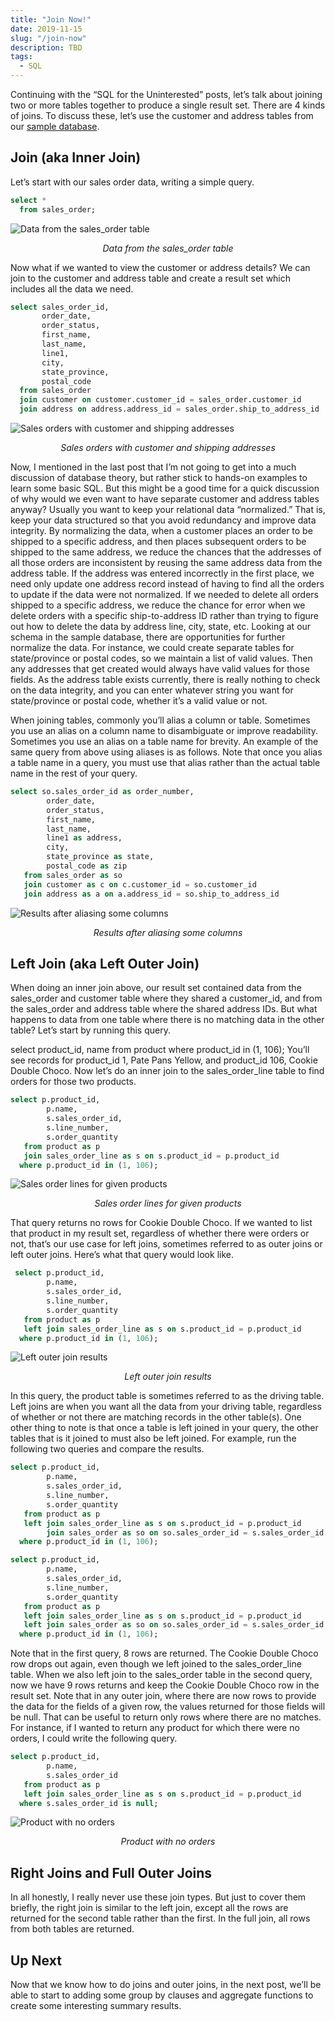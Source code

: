 ```yaml
---
title: "Join Now!"
date: 2019-11-15
slug: "/join-now"
description: TBD
tags:
  - SQL
---
```

Continuing with the “SQL for the Uninterested” posts, let’s talk about joining two or more tables together to produce a single
result set. There are 4 kinds of joins. To discuss these, let’s use the customer and address tables from our [sample database](../sql-for-the-uninterested).

## Join (aka Inner Join)

Let’s start with our sales order data, writing a simple query.
```sql
select *
  from sales_order;
```
![Data from the sales_order table](Screen-Shot-2019-11-13-at-9.12.30-PM.png)
<figcaption align="center">

*Data from the sales_order table*

</figcaption>

Now what if we wanted to view the customer or address details? We can join to the customer and address table and create a result set which includes all the data we need.

```sql
select sales_order_id,
       order_date,
       order_status,
       first_name,
       last_name,
       line1,
       city,
       state_province,
       postal_code
  from sales_order
  join customer on customer.customer_id = sales_order.customer_id
  join address on address.address_id = sales_order.ship_to_address_id
```
![Sales orders with customer and shipping addresses](Screen-Shot-2019-11-13-at-9.30.32-PM.png)
<figcaption align="center">

*Sales orders with customer and shipping addresses*

</figcaption>

Now, I mentioned in the last post that I’m not going to get into a much discussion of database theory, but rather stick to hands-on examples to learn some basic SQL. But this might be a good time for a quick discussion of why would we even want to have separate customer and address tables anyway? Usually you want to keep your relational data “normalized.” That is, keep your data structured so that you avoid redundancy and improve data integrity. By normalizing the data, when a customer places an order to be shipped to a specific address, and then places subsequent orders to be shipped to the same address, we reduce the chances that the addresses of all those orders are inconsistent by reusing the same address data from the address table. If the address was entered incorrectly in the first place, we need only update one address record instead of having to find all the orders to update if the data were not normalized. If we needed to delete all orders shipped to a specific address, we reduce the chance for error when we delete orders with a specific ship-to-address ID rather than trying to figure out how to delete the data by address line, city, state, etc. Looking at our schema in the sample database, there are opportunities for further normalize the data. For instance, we could create separate tables for state/province or postal codes, so we maintain a list of valid values. Then any addresses that get created would always have valid values for those fields. As the address table exists currently, there is really nothing to check on the data integrity, and you can enter whatever string you want for state/province or postal code, whether it’s a valid value or not.

When joining tables, commonly you’ll alias a column or table. Sometimes you use an alias on a column name to disambiguate or improve readability. Sometimes you use an alias on a table name for brevity. An example of the same query from above using aliases is as follows. Note that once you alias a table name in a query, you must use that alias rather than the actual table name in the rest of your query.

```sql
select so.sales_order_id as order_number,
        order_date,
        order_status,
        first_name,
        last_name,
        line1 as address,
        city,
        state_province as state,
        postal_code as zip
   from sales_order as so
   join customer as c on c.customer_id = so.customer_id
   join address as a on a.address_id = so.ship_to_address_id
```
![Results after aliasing some columns](Screen-Shot-2019-11-14-at-7.58.12-PM.png)
<figcaption align="center">

*Results after aliasing some columns*

</figcaption>

## Left Join (aka Left Outer Join)

When doing an inner join above, our result set contained data from the sales_order and customer table where they shared a customer_id, and from the sales_order and address table where the shared address IDs. But what happens to data from one table where there is no matching data in the other table? Let’s start by running this query.

select product_id,
       name
  from product
 where product_id in (1, 106);
You’ll see records for product_id 1, Pate Pans Yellow, and product_id 106, Cookie Double Choco. Now let’s do an inner join to the sales_order_line table to find orders for those two products.

```sql
select p.product_id,
        p.name,
        s.sales_order_id,
        s.line_number,
        s.order_quantity
   from product as p
   join sales_order_line as s on s.product_id = p.product_id
  where p.product_id in (1, 106);
```
![Sales order lines for given products](Screen-Shot-2019-11-14-at-9.50.05-PM.png)
<figcaption align="center">

*Sales order lines for given products*

</figcaption>

That query returns no rows for Cookie Double Choco. If we wanted to list that product in my result set, regardless of whether there were orders or not, that’s our use case for left joins, sometimes referred to as outer joins or left outer joins. Here’s what that query would look like.

```sql
 select p.product_id,
        p.name,
        s.sales_order_id,
        s.line_number,
        s.order_quantity
   from product as p
   left join sales_order_line as s on s.product_id = p.product_id
  where p.product_id in (1, 106);
```
![Left outer join results](Screen-Shot-2019-11-14-at-9.54.45-PM.png)
<figcaption align="center">

*Left outer join results*

</figcaption>
In this query, the product table is sometimes referred to as the driving table. Left joins are when you want all the data from your driving table, regardless of whether or not there are matching records in the other table(s). One other thing to note is that once a table is left joined in your query, the other tables that is it joined to must also be left joined. For example, run the following two queries and compare the results.

```sql
select p.product_id,
        p.name,
        s.sales_order_id,
        s.line_number,
        s.order_quantity
   from product as p
   left join sales_order_line as s on s.product_id = p.product_id
        join sales_order as so on so.sales_order_id = s.sales_order_id
  where p.product_id in (1, 106);
```
```sql
select p.product_id,
        p.name,
        s.sales_order_id,
        s.line_number,
        s.order_quantity
   from product as p
   left join sales_order_line as s on s.product_id = p.product_id
   left join sales_order as so on so.sales_order_id = s.sales_order_id
  where p.product_id in (1, 106);
```
Note that in the first query, 8 rows are returned. The Cookie Double Choco row drops out again, even though we left joined to the sales_order_line table. When we also left join to the sales_order table in the second query, now we have 9 rows returns and keep the Cookie Double Choco row in the result set. Note that in any outer join, where there are now rows to provide the data for the fields of a given row, the values returned for those fields will be null. That can be useful to return only rows where there are no matches. For instance, if I wanted to return any product for which there were no orders, I could write the following query.
```sql
select p.product_id,
        p.name,
        s.sales_order_id
   from product as p
   left join sales_order_line as s on s.product_id = p.product_id
  where s.sales_order_id is null;
```
![Product with no orders](Screen-Shot-2019-11-14-at-10.08.54-PM.png)
<figcaption align="center">

*Product with no orders*

</figcaption>

## Right Joins and Full Outer Joins

In all honestly, I really never use these join types. But just to cover them briefly, the right join is similar to the left join, except all the rows are returned for the second table rather than the first. In the full join, all rows from both tables are returned.

## Up Next

Now that we know how to do joins and outer joins, in the next post, we’ll be able to start to adding some group by clauses and aggregate functions to create some interesting summary results.